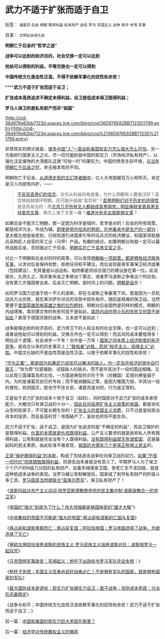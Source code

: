 # 武力不适于扩张而适于自卫

标签： `诸葛亮` `后金` `明朝` `既得利益` `私有财产` `血性` `罗马` `军国主义` `战争` `和平` `市场` `军事` 

目录： `文明社会进化史`

**明朝亡于后金的“哲学之迷”**

**战争可以达到的经济目的，社会交换一定可以达到**

**抢劫可以得到的利益，平等交换也一定可以得到**

**中国传统文化是血性泛滥，不得不依赖军事化的奴性和赤贫！**

******武力不适于扩张而适于自卫；**

**扩张成本高昂追求不确定未得利益，自卫是低成本保卫既得利益；**

**罗马人保卫的是私有财产而非“祖国”**

[http://cid-36d976e82bb7123d.spaces.live.com/blog/cns!36D976E82BB7123D!1799.entry](http://cid-36d976e82bb7123d.spaces.live.com/blog/cns%2136D976E82BB7123D%211799.entry)

非常现实的舆论就是，[很多中国“人”一面自称美国软实力怎么强大怎么可怕](../../../2010/9/13/中国和美国的软实力巨大差距在那里？.md)，另一方面却行国家主义之论，尽一切可能削弱中国的软实力（市场经济私有财产），以强化注定废物的大清舰队这类“可怕一时”的硬实力。中国的愤青生存环境，[与当年明朝亡于后金之时](../../../2010/9/7/战争转移危机矛盾不可能；中央集权强大是错觉.md)，并无根本性的不同。

明朝败亡于后金，[从道德史观的文幻学者眼中](../../../2009/8/22/刀笔吏之史诗与史实.md)，亿人大帝国被百万小邦所灭，肯定是汉人内部有内奸，——
>[不反驳袁黑们的信念](../../../2009/12/14/不要和信念争论.md)，仅仅从利益的角度看，为什么明朝有人要做汉奸？袁崇焕投敌搞坏明朝，还可能升级做“袁崇祯”？[袁黑明粉们对于历史的选择性](../../../2010/7/14/大历史观，付里叶变换的采样之疑证和实证.md)是显而易见的；而[北京几乎所有文人都结成袁黑朋党，明显串联发表袁黑支持表态文章](../../../2008/11/8/凤凰卫视变成袁黑台，委实不智.md)，再次上演了文革一幕！[难道光有毛左就能搞文革](../../../2010/6/23/毛左真的姓“毛”吗.md)？

如果后金不能灭亡明朝，那一定因为科学是错的，哲学是对的！后金的所有政策，都是经济为主，作战为辅。[即使是努尔哈赤的剽掠，在他看来也是生产的一部分](../../../2010/5/11/抢劫的经济含义是生产，物质生产都是“抢劫”.md)；皇太极比他爸爸老到，已经知道引进国家引导的屯兵式的经济建设，和国家资助旗兵采购匠人自营的军工业（弓甲）产品。有趣的结论，如果明朝议和就一定可以最终战胜后金，否则就必亡于后金。[明朝实在亡于袁黑文官之手](../../../2010/8/27/明朝对华汉社会摧残远甚蒙古入侵.md)。

对比一下明朝和后金对抗时的政策，可以发现[明朝每一项政策，都是牺牲经济服务军事](../../../2010/7/4/国家主义没有经济危机，只有生存危机.md)，以求对后金保持攻势，拒绝任何和平建议。而后金则是用军事保卫经济成果（包括建设），充其量是以战迫和，始终都是将综合国力的建设放在第一位。此消彼长，久而久之，除非象宋金之争冒出个蒙古，或者罗马波斯之争冒出个阿拉伯，没有第三方强国冒出来，后金灭亡明朝，是时间上的问题。[明朝是自](../../../2009/2/1/国家兴亡，与军事无关.md)杀！

如同罗马国力远强于统一不久的波斯，却在与波斯之争屡落下风，那是因为一旦机动兵力占优势，就在某次萨尔浒式的攻势中损失殆尽，随后是艰难的保卫战，当然更便于[爱国英雄民族英雄之类的壮烈题材](../../../2008/10/26/让时间发生序列证明民族英雄袁崇焕.md)。明朝对后金固然是同样的模式，明朝的内战靖难，南京建文帝的失败何尝不是如此，[国共内战中蒋介石的失败又何尝不是如此](../../../2009/12/4/国民党“军”一直没有成型.md)？甚至于德国苏联的战争，又未尝不是如此！



战争能够达到的经济目的，武力捍卫下的人权主权的社会交换，也一定可以达到；或者说抢劫可以得到的利益，交换合作也一定可以得到！而且风险成本要低得多！明白这个道理，社会进步一千年！也许是一万年！[国家之间本质上经济制度的和平竞争](../../../2010/9/7/国家之间本质上是经济制度的和平竞争.md)，是自古以来的历史事实上[！“致和者”必胜，而非“和平主义，投降主义”必胜](../../../2010/3/10/军人牺牲是无私吗？.md)。中国文化缺的不是血性而是血性泛滥，以致于依赖军事化的奴性和赤贫！

[“守为正着”，那是因为如果武力进攻可以解决的敌人，也一定会在经济封锁中自行衰灭](../../../2010/4/6/文明之初军事不是主旋律；英雄历史地位是“无足轻重“.md)；“攻为奇”仅是辅助、试探敌人的弱点，而不是毕其功于一役的国运相赌。又以此观三国诸葛高的北伐，一方面是典型的示形于外（对魏国）实侵刘禅皇威于内，为的是诸葛亮自已的专权；而不能纳魏延之策，是因为蜀国力弱，毕其功一役的冒险，败则国灭，胜也守不住长安。诸葛亮是对的，行为是正常的。

正是由于武力扩张的成本十倍于自卫（起码），同时国民对于武力扩张的成本承受能力，大概也只有保卫战的十分一，[因此任何采用扩张主义政策的帝国](../../../2010/8/31/罗马皇帝的枪杆子是有代价的.md)，都是坐吃山空的败家子，不可能长期生存的！[扩张主义的爱国主义消费](../../../2010/1/11/当爱国成为一种消费.md)，只不过是皇权政治资本的投资，而且是高利贷！帝国破产了，皇权也终将不能生存。

武力不适于扩张，适于自卫，是因为扩张追求的是“不确定的利益”，而自卫保护的是既得利益。[仇富的本质就是仇视既得利益](http://cid-36d976e82bb7123d.spaces.live.com/blog/cns%2136D976E82BB7123D%211269.entry)，公产主义要求的就是放弃私人所有既得利益，公有制就是完全没有个人既得利益。[没有既得利益就无所谓爱国](../../../2010/5/17/爱国是民主国家的专利.md)，这是最起码的民主素质。由此标准不难发现，[我国的犬儒有几个是真正称得上民主](../../../2010/8/7/犬儒是原始的无政府主义，对战争和城邦的反思.md)的。

[正是“保护既得利益”的本能](../../../2009/2/28/与既得利益者合理妥协，就是争取和平.md)，构成了包括游击战争在内保卫战的动力。[如果“不惜一切代价”彻底牺牲既得利益](../../../2009/6/30/不惜一切代价牺牲全民族利益是卖国！叛国！.md)，则游击战本身就没有意义了。早期罗马人为了保卫个个户户的N亩几分田的私有财产，自备军械保家卫国，舍死亡生不求回报，就是这种低成本战争的表现。当罗马被公有制解放后，国家成了剥夺私有财产的阶级斗争工具，[罗马国民当然就联合“蛮族志愿军](../../../2010/8/29/公有制革命成功了，&nbsp;不缺信仰了，罗马帝国灭亡了.md)”，保卫私有财产了！

《[波斯玛兹达共产主义运动;琐罗亚斯德教祭师党的民主集中制;波斯政教合一的党卫军](../../../2010/9/10/波斯玛兹达共产主义运动;Zenoaster民主集中制.md)》

《[帝国的“强大”到底为了什么？伟大领袖都是祸国殃民的“雄才大略](../../../2010/9/10/帝国强大了，也就必然要灭亡了.md)”》

《[中央集权的帝国不可能是“强大的帝国”;拜占庭和波斯的亡国与复国](../../../2010/9/10/中央集权不可能是“强大的帝国”.md)》

《[拜占庭和波斯盛极而亡；拜占庭复国；阿拉伯帝国；罗马帝国选择了战争，也就选择了灭亡](../../../2010/9/10/拜占庭复国；罗马帝国选择了战争，也就选择了灭亡.md)》

《[塞硫古用奴役培养波斯的民族主义;罗马民族主义培养波斯对抗；波斯陪罗马一起玩完](../../../2010/9/11/罗马－波斯的民族主义，和美国.md)》

《[马克西明军事政变；军阀起义；枪杆子出政权令罗马军队完全失控](../../../2010/9/11/罗马军阀起义；枪杆子令帝国破产.md)；》

《[枪杆子失控；军国主义任勇尚武好战者必亡！不是拥有军队的国家，就是拥有国家的军队](../../../2010/9/11/罗马帝国：拥有军队的国家和拥有国家的军队.md)》

《[最大国防成本是退役；软实力扩张硬实力自卫；面子战争；攻防成本差距；分治形态最稳定](../../../2010/9/13/中国和美国的软实力巨大差距在那里？.md)》

《战争与和平；中国传统文化血性泛滥依赖军事化的奴性和赤贫！武力不适于扩张而适于自卫；》

前一篇：[中国和美国的软实力巨大差距在那里？](../../../2010/9/13/中国和美国的软实力巨大差距在那里？.md)

后一篇：[经济学对传统霸权主义的嘲弄](../../../2010/9/13/经济学对传统霸权主义的嘲弄.md)